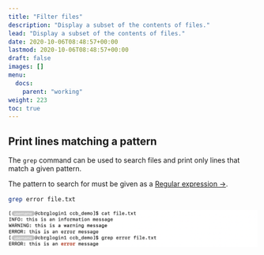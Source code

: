 ```yaml
---
title: "Filter files"
description: "Display a subset of the contents of files."
lead: "Display a subset of the contents of files."
date: 2020-10-06T08:48:57+00:00
lastmod: 2020-10-06T08:48:57+00:00
draft: false
images: []
menu:
  docs:
    parent: "working"
weight: 223
toc: true
---
```


## Print lines matching a pattern

The `grep` command can be used to search files and print only lines that
match a given pattern.

The pattern to search for must be given as a [Regular expression →][regular-expression-info].

```bash
grep error file.txt 
```

![Printing lines that match a pattern in a file.](grep.png)

<!-- Link definitions -->

[regular-expression-info]: https://www.regular-expressions.info/quickstart.html
